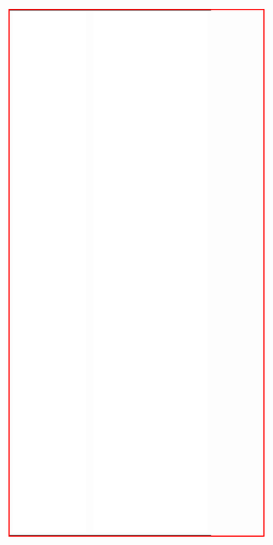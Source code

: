 <div style="margin-top: 0;">

<table style="border: solid red  2px; width: 100%;">

<tr>
<td valign="top">
<a href="##"> <img src="./github-metrics.svg" width="100%">
</a>
</td>
<td valign="top">
<a href="##"> <img src="./metrics.terminal.svg" width="100%">
</a>
</td>
</tr>
</table>

</div>